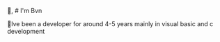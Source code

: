  👋, # I'm Bvn

🌱Ive been a developer for around 4-5 years mainly in visual basic and c development

